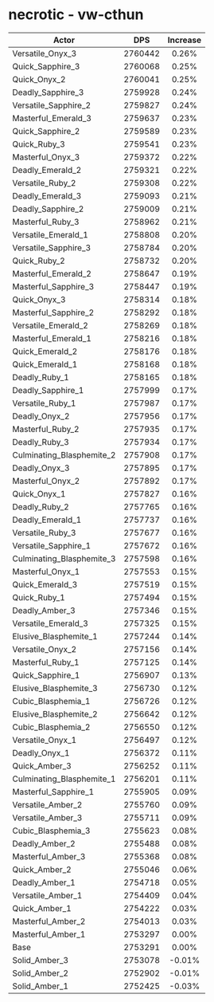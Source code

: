 # necrotic - vw-cthun
| Actor | DPS | Increase |
|---|:---:|:---:|
|Versatile_Onyx_3|2760442|0.26%|
|Quick_Sapphire_3|2760068|0.25%|
|Quick_Onyx_2|2760041|0.25%|
|Deadly_Sapphire_3|2759928|0.24%|
|Versatile_Sapphire_2|2759827|0.24%|
|Masterful_Emerald_3|2759637|0.23%|
|Quick_Sapphire_2|2759589|0.23%|
|Quick_Ruby_3|2759541|0.23%|
|Masterful_Onyx_3|2759372|0.22%|
|Deadly_Emerald_2|2759321|0.22%|
|Versatile_Ruby_2|2759308|0.22%|
|Deadly_Emerald_3|2759093|0.21%|
|Deadly_Sapphire_2|2759009|0.21%|
|Masterful_Ruby_3|2758962|0.21%|
|Versatile_Emerald_1|2758808|0.20%|
|Versatile_Sapphire_3|2758784|0.20%|
|Quick_Ruby_2|2758732|0.20%|
|Masterful_Emerald_2|2758647|0.19%|
|Masterful_Sapphire_3|2758447|0.19%|
|Quick_Onyx_3|2758314|0.18%|
|Masterful_Sapphire_2|2758292|0.18%|
|Versatile_Emerald_2|2758269|0.18%|
|Masterful_Emerald_1|2758216|0.18%|
|Quick_Emerald_2|2758176|0.18%|
|Quick_Emerald_1|2758168|0.18%|
|Deadly_Ruby_1|2758165|0.18%|
|Deadly_Sapphire_1|2757999|0.17%|
|Versatile_Ruby_1|2757987|0.17%|
|Deadly_Onyx_2|2757956|0.17%|
|Masterful_Ruby_2|2757935|0.17%|
|Deadly_Ruby_3|2757934|0.17%|
|Culminating_Blasphemite_2|2757908|0.17%|
|Deadly_Onyx_3|2757895|0.17%|
|Masterful_Onyx_2|2757892|0.17%|
|Quick_Onyx_1|2757827|0.16%|
|Deadly_Ruby_2|2757765|0.16%|
|Deadly_Emerald_1|2757737|0.16%|
|Versatile_Ruby_3|2757677|0.16%|
|Versatile_Sapphire_1|2757672|0.16%|
|Culminating_Blasphemite_3|2757598|0.16%|
|Masterful_Onyx_1|2757553|0.15%|
|Quick_Emerald_3|2757519|0.15%|
|Quick_Ruby_1|2757494|0.15%|
|Deadly_Amber_3|2757346|0.15%|
|Versatile_Emerald_3|2757325|0.15%|
|Elusive_Blasphemite_1|2757244|0.14%|
|Versatile_Onyx_2|2757156|0.14%|
|Masterful_Ruby_1|2757125|0.14%|
|Quick_Sapphire_1|2756907|0.13%|
|Elusive_Blasphemite_3|2756730|0.12%|
|Cubic_Blasphemia_1|2756726|0.12%|
|Elusive_Blasphemite_2|2756642|0.12%|
|Cubic_Blasphemia_2|2756550|0.12%|
|Versatile_Onyx_1|2756497|0.12%|
|Deadly_Onyx_1|2756372|0.11%|
|Quick_Amber_3|2756252|0.11%|
|Culminating_Blasphemite_1|2756201|0.11%|
|Masterful_Sapphire_1|2755905|0.09%|
|Versatile_Amber_2|2755760|0.09%|
|Versatile_Amber_3|2755711|0.09%|
|Cubic_Blasphemia_3|2755623|0.08%|
|Deadly_Amber_2|2755488|0.08%|
|Masterful_Amber_3|2755368|0.08%|
|Quick_Amber_2|2755046|0.06%|
|Deadly_Amber_1|2754718|0.05%|
|Versatile_Amber_1|2754409|0.04%|
|Quick_Amber_1|2754222|0.03%|
|Masterful_Amber_2|2754013|0.03%|
|Masterful_Amber_1|2753297|0.00%|
|Base|2753291|0.00%|
|Solid_Amber_3|2753078|-0.01%|
|Solid_Amber_2|2752902|-0.01%|
|Solid_Amber_1|2752425|-0.03%|
